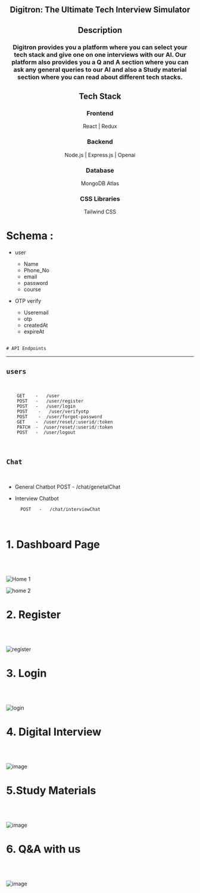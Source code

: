 <div align="center" > 
<h2>Digitron: The Ultimate Tech Interview Simulator<h2>

<h2 align="center">Description </h2>
<h3>Digitron provides you a platform where you can select your tech stack and give one on one interviews with our AI. Our platform also provides you a Q and A section where you can ask any general queries to our AI and also a Study material section where you can read about different tech stacks.
</h3>
</div>  
  
  


<h2 align="center">Tech Stack</h2>
<h3 align="center">Frontend</h3>
<p align="center">React | Redux </p> 
       
<h3 align="center">Backend</h3>
<p align="center">Node.js | Express.js | Openai</p> 
       
<h3 align="center"> Database </h3>
<p align="center">MongoDB Atlas </p>

<h3 align="center">CSS Libraries</h3>
<p align="center">Tailwind CSS</p>

# Schema :

- user

  - Name
  - Phone_No
  - email
  - password
  - course

- OTP verify
  - Useremail
  - otp
  - createdAt
  - expireAt

##

    # API Endpoints

---

## `users`

<br>   
  
        GET    -   /user
        POST   -   /user/register
        POST   -   /user/login
        POST    -   /user/verifyotp
        POST    -  /user/forgot-password
        GET    -  /user/reset/:userid/:token
        PATCH  -  /user/reset/:userid/:token
        POST   -  /user/logout

<br>
  
## `Chat`
<br>

- General Chatbot
        POST    -   /chat/genetalChat
- Interview Chatbot

        POST   -   /chat/interviewChat

<br>


  <h1>1.  Dashboard Page  </h1><br><br>
  
![Home 1](https://github.com/Payalsahuj/Digitron/assets/119413894/240e7321-acf0-4b82-ade7-7cb3d02c4f50)

![home 2](https://github.com/Payalsahuj/Digitron/assets/119413894/7266b728-b1a8-441e-8a59-56dd4779641e)

  <h1>2. Register  </h1>
  <br><br>
  
  ![register](https://github.com/Payalsahuj/Digitron/assets/119413894/387cee2c-00a1-4f23-a9e6-a78158c0747b)

  <h1>3. Login  </h1>
  <br><br>
  
  ![login](https://github.com/Payalsahuj/Digitron/assets/119413894/f467659f-44e1-4471-b3f2-d8512e563ac0)

  <h1>4. Digital Interview  </h1>
  <br><br>
  
  ![image](https://github.com/Payalsahuj/Digitron/assets/119413894/6f2e3e85-1020-46d9-8173-655022911ee3)

  <h1>5.Study Materials </h1>
  <br><br>
  
  ![image](https://github.com/Payalsahuj/Digitron/assets/119413894/1d7748c1-f4db-4c7c-b564-1e4e14025949)

  <h1>6. Q&A with us </h1>
  <br><br>
  
  ![image](https://github.com/Payalsahuj/Digitron/assets/119413894/ffe73661-96eb-49f6-a4b1-cae5f88b239d)
